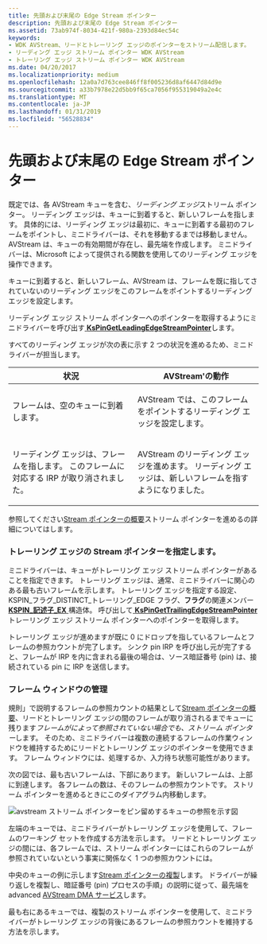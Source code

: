 ```yaml
---
title: 先頭および末尾の Edge Stream ポインター
description: 先頭および末尾の Edge Stream ポインター
ms.assetid: 73ab974f-8034-421f-980a-2393d84ec54c
keywords:
- WDK AVStream、リードとトレーリング エッジのポインターをストリーム配信します。
- リーディング エッジ ストリーム ポインター WDK AVStream
- トレーリング エッジ ストリーム ポインター WDK AVStream
ms.date: 04/20/2017
ms.localizationpriority: medium
ms.openlocfilehash: 12a0a7d763cee846ff8f005236d8af6447d84d9e
ms.sourcegitcommit: a33b7978e22d5bb9f65ca7056f955319049a2e4c
ms.translationtype: MT
ms.contentlocale: ja-JP
ms.lasthandoff: 01/31/2019
ms.locfileid: "56528834"
---
```

# <a name="leading-and-trailing-edge-stream-pointers"></a>先頭および末尾の Edge Stream ポインター





既定では、各 AVStream キューを含む、*リーディング エッジ*ストリーム ポインター。 リーディング エッジは、キューに到着すると、新しいフレームを指します。 具体的には、リーディング エッジは最初に、キューに到着する最初のフレームをポイントし、ミニドライバーは、それを移動するまでは移動しません。 AVStream は、キューの有効期間が存在し、最先端を作成します。 ミニドライバーは、Microsoft によって提供される関数を使用してのリーディング エッジを操作できます。

キューに到着すると、新しいフレーム、AVStream は、フレームを既に指してされていないのリーディング エッジをこのフレームをポイントするリーディング エッジを設定します。

リーディング エッジ ストリーム ポインターへのポインターを取得するようにミニドライバーを呼び出す[ **KsPinGetLeadingEdgeStreamPointer**](https://msdn.microsoft.com/library/windows/hardware/ff563513)します。

すべてのリーディング エッジが次の表に示す 2 つの状況を進めるため、ミニドライバーが担当します。

<table>
<colgroup>
<col width="50%" />
<col width="50%" />
</colgroup>
<thead>
<tr class="header">
<th>状況</th>
<th>AVStream&#39;の動作</th>
</tr>
</thead>
<tbody>
<tr class="odd">
<td><p>フレームは、空のキューに到着します。</p></td>
<td><p>AVStream では、このフレームをポイントするリーディング エッジを設定します。</p></td>
</tr>
<tr class="even">
<td><p>リーディング エッジは、フレームを指します。 このフレームに対応する IRP が取り消されました。</p></td>
<td><p>AVStream のリーディング エッジを進めます。 リーディング エッジは、新しいフレームを指すようになりました。</p></td>
</tr>
</tbody>
</table>

 

参照してください[Stream ポインターの概要](introduction-to-stream-pointers.md)ストリーム ポインターを進めるの詳細についてはします。

### <a name="specifying-a-trailing-edge-stream-pointer"></a>トレーリング エッジの Stream ポインターを指定します。

ミニドライバーは、キューがトレーリング エッジ ストリーム ポインターがあることを指定できます。 トレーリング エッジは、通常、ミニドライバーに関心のある最も古いフレームを示します。 トレーリング エッジを指定する設定、KSPIN\_フラグ\_DISTINCT\_トレーリング\_EDGE フラグ、**フラグ**の関連メンバー [ **KSPIN\_記述子\_EX** ](https://msdn.microsoft.com/library/windows/hardware/ff563534)構造体。 呼び出して[ **KsPinGetTrailingEdgeStreamPointer** ](https://msdn.microsoft.com/library/windows/hardware/ff563518)トレーリング エッジ ストリーム ポインターへのポインターを取得します。

トレーリング エッジが進めますが既に 0 にドロップを指しているフレームとフレームの参照カウントが完了します。 シンク pin IRP を呼び出し元が完了すると、フレームが IRP を内に含まれる最後の場合は、ソース暗証番号 (pin) は、接続されている pin に IRP を送信します。

### <a name="maintaining-a-frame-window"></a>フレーム ウィンドウの管理

規則」で説明するフレームの参照カウントの結果として[Stream ポインターの概要](introduction-to-stream-pointers.md)、リードとトレーリング エッジの間のフレームが取り消されるまでキューに残ります<em>フレームがによって参照されていない場合でも、ストリーム ポインター</em>します。 そのため、ミニドライバーは複数の連続するフレームの作業ウィンドウを維持するためにリードとトレーリング エッジのポインターを使用できます。 フレーム ウィンドウには、処理するか、入力待ち状態可能性があります。

次の図では、最も古いフレームは、下部にあります。 新しいフレームは、上部に到達します。 各フレームの数は、そのフレームの参照カウントです。 ストリーム ポインターを進めるときにこのダイアグラム内移動します。

![avstream ストリーム ポインターをピン留めするキューの参照を示す図](images/cnstream4.png)

左端のキューでは、ミニドライバーがトレーリング エッジを使用して、フレームのワーキング セットを作成する方法を示します。 リードとトレーリング エッジの間には、各フレームでは、ストリーム ポインターにはこれらのフレームが参照されていないという事実に関係なく 1 つの参照カウントには。

中央のキューの例に示します[Stream ポインターの複製](cloning-stream-pointers.md)します。 ドライバーが繰り返しを複製し、暗証番号 (pin) プロセスの手順」の説明に従って、最先端を advanced [AVStream DMA サービス](avstream-dma-services.md)します。

最も右にあるキューでは、複製のストリーム ポインターを使用して、ミニドライバーがトレーリング エッジの背後にあるフレームの参照カウントを維持する方法を示します。

 

 




